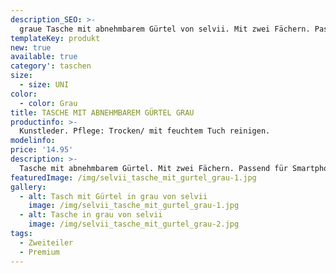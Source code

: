 ```yaml
---
description_SEO: >-
  graue Tasche mit abnehmbarem Gürtel von selvii. Mit zwei Fächern. Passend für Smartphone, Brieftasche etc..
templateKey: produkt
new: true
available: true
category': taschen
size:
  - size: UNI
color:
  - color: Grau
title: TASCHE MIT ABNEHMBAREM GÜRTEL GRAU
productinfo: >-
  Kunstleder. Pflege: Trocken/ mit feuchtem Tuch reinigen.
modelinfo: 
price: '14.95'
description: >-
  Tasche mit abnehmbarem Gürtel. Mit zwei Fächern. Passend für Smartphone, Brieftasche etc. Farbe grau
featuredImage: /img/selvii_tasche_mit_gurtel_grau-1.jpg
gallery:
  - alt: Tasch mit Gürtel in grau von selvii
    image: /img/selvii_tasche_mit_gurtel_grau-1.jpg
  - alt: Tasche in grau von selvii 
    image: /img/selvii_tasche_mit_gurtel_grau-2.jpg
tags:
  - Zweiteiler
  - Premium
---
```


